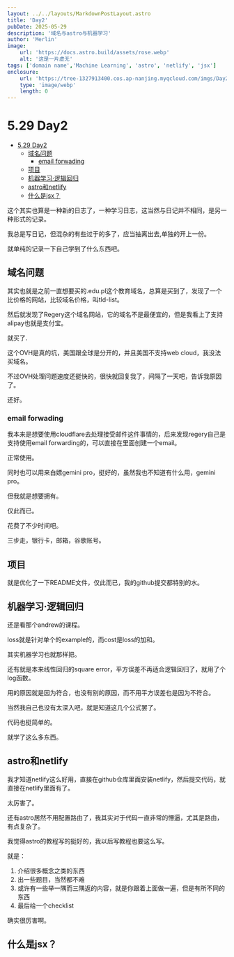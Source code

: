 ```yaml
---
layout: ../../layouts/MarkdownPostLayout.astro
title: 'Day2'
pubDate: 2025-05-29
description: '域名与astro与机器学习'
author: 'Merlin'
image:
    url: 'https://docs.astro.build/assets/rose.webp'
    alt: '这是一片虚无'
tags: ['domain name','Machine Learning', 'astro', 'netlify', 'jsx']
enclosure: 
    url: 'https://tree-1327913400.cos.ap-nanjing.myqcloud.com/imgs/Day2.webp'
    type: 'image/webp'
    length: 0
---
```


# 5.29 Day2

<!-- vim-markdown-toc GFM -->

- [5.29 Day2](#529-day2)
  - [域名问题](#域名问题)
    - [email forwading](#email-forwading)
  - [项目](#项目)
  - [机器学习·逻辑回归](#机器学习逻辑回归)
  - [astro和netlify](#astro和netlify)
  - [什么是jsx？](#什么是jsx)

<!-- vim-markdown-toc -->

这个其实也算是一种新的日志了，一种学习日志，这当然与日记并不相同，是另一种形式的记录。

我总是写日记，但混杂的有些过于的多了，应当抽离出去,单独的开上一份。

就单纯的记录一下自己学到了什么东西吧。

## 域名问题

其实也就是之前一直想要买的.edu.pl这个教育域名，总算是买到了，发现了一个比价格的网站，比较域名价格，叫tld-list。

然后就发现了Regery这个域名网站，它的域名不是最便宜的，但是我看上了支持alipay也就是支付宝。

就买了.

这个OVH是真的坑，美国跟全球是分开的，并且美国不支持web cloud，我没法买域名。

不过OVH处理问题速度还挺快的，很快就回复我了，间隔了一天吧，告诉我原因了。

还好。

### email forwading

我本来是想要使用cloudflare去处理接受邮件这件事情的，后来发现regery自己是支持使用email forwarding的，可以直接在里面创建一个email。

正常使用。

同时也可以用来白嫖gemini pro，挺好的，虽然我也不知道有什么用，gemini pro。

但我就是想要拥有。

仅此而已。

花费了不少时间吧。

三步走，银行卡，邮箱，谷歌账号。

## 项目

就是优化了一下README文件，仅此而已，我的github提交都特别的水。

## 机器学习·逻辑回归

还是看那个andrew的课程。

loss就是针对单个的example的，而cost是loss的加和。

其实机器学习也就那样把。

还有就是本来线性回归的square error，平方误差不再适合逻辑回归了，就用了个log函数。

用的原因就是因为符合，也没有别的原因，而不用平方误差也是因为不符合。

当然我自己也没有太深入吧，就是知道这几个公式罢了。

代码也挺简单的。

就学了这么多东西。

## astro和netlify

我才知道netlify这么好用，直接在github仓库里面安装netlify，然后提交代码，就直接在netlify里面有了。

太厉害了。

还有astro居然不用配置路由了，我其实对于代码一直非常的懵逼，尤其是路由，有点复杂了。

我觉得astro的教程写的挺好的，我以后写教程也要这么写。

就是：

1. 介绍很多概念之类的东西
2. 出一些题目，当然都不难
3. 或许有一些举一隅而三隅返的内容，就是你跟着上面做一遍，但是有所不同的东西
4. 最后给一个checklist

确实很厉害啊。

## 什么是jsx？